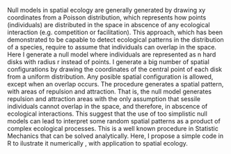 Null models in spatial ecology are generally generated by drawing xy coordinates from a Poisson distribution, 
which represents how points (individuals) are distributed in the space in abscence of any ecological interaction 
(e.g. competition or facilitation). This approach, which has been demonstrated to be capable to detect ecological patterns 
in the distribution of a species, require to assume that individuals can overlap in the space. Here I generate a null model 
where individuals are represented as n hard disks with radius r instead of points. I generate a big number of spatial configurations 
by drawing the coordinates of the central point of each disk from a uniform distribution. Any posible spatial configuration is 
allowed, except when an overlap occurs. The procedure generates a spatial pattern, with areas of repulsion and attraction. 
That is, the null model generates repulsion and attraction areas with the only assumption that sessile individuals cannot overlap 
in the space, and therefore, in abscence of ecological interactions. This suggest that  the use of too simplistic null models can lead
to interpret some random spatial patterns as a product of complex ecological processes. This is a well known procedure in Statistic 
Mechanics that can be solved analytically. Here, I propose a simple code in R to ilustrate it numerically , with application 
to spatial ecology. 

